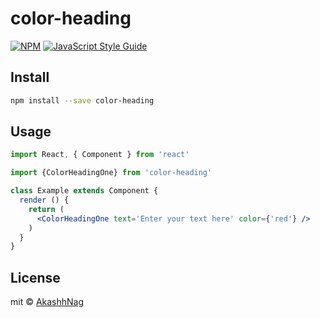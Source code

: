 # color-heading

> 

[![NPM](https://img.shields.io/npm/v/color-heading.svg)](https://www.npmjs.com/package/color-heading) [![JavaScript Style Guide](https://img.shields.io/badge/code_style-standard-brightgreen.svg)](https://standardjs.com)

## Install

```bash
npm install --save color-heading
```

## Usage

```jsx
import React, { Component } from 'react'

import {ColorHeadingOne} from 'color-heading'

class Example extends Component {
  render () {
    return (
      <ColorHeadingOne text='Enter your text here' color={'red'} />
    )
  }
}
```

## License

mit © [AkashhNag](https://github.com/AkashhNag)
